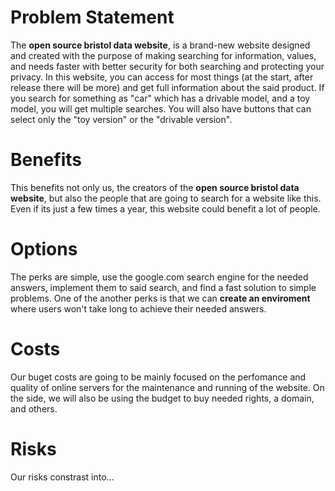 # Problem Statement
The **open source bristol data website**, is a brand-new website designed and created with the purpose of making searching for information, values, and needs faster with better security for both searching and protecting your privacy. In this website, you can access for most things (at the start, after release there will be more) and get full information about the said product. If you search for something as "car" which has a drivable model, and a toy model, you will get multiple searches. You will also have buttons that can select only the "toy version" or the "drivable version".

# Benefits
This benefits not only us, the creators of the **open source bristol data website**, but also the people that are going to search for a website like this. Even if its just a few times a year, this website could benefit a lot of people.

# Options
The perks are simple, use the google.com search engine for the needed answers, implement them to said search, and find a fast solution to simple problems. One of the another perks is that we can **create an enviroment** where users won't take long to achieve their needed answers.

# Costs
Our buget costs are going to be mainly focused on the perfomance and quality of online servers for the maintenance and running of the website. On the side, we will also be using the budget to buy needed rights, a domain, and others.

# Risks
Our risks constrast into...
